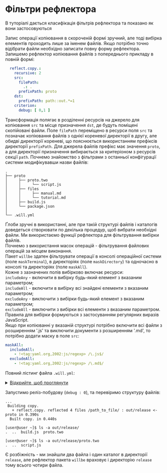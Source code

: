 # Фільтри рефлектора

В туторіалі дається класифікація фільтрів рефлектора та показано як вони застосовуються

Запис операції копіювання в скороченій формі зручний, але тоді вибірка елементів проходить лише за іменем файлів. Якщо потрібно точно відібрати файли необхідно записати повну форму рефлектора.  
Запишемо рефлектор копіювання файлів з попереднього прикладу в повній формі:


```yaml
  reflect.copy.:
    recursive: 2
    src:
      filePath:
        .: .
      prefixPath: proto
    dst:
      prefixPath: path::out.*=1
    criterion:
      debug: [ 0,1 ]

```
Трансформація полягає в розділенні ресурсів на джерело для копіювання `src` та місце призначення `dst`, де будуть поміщені скопійовані файли. Поле `filePath` переміщено в ресурси поля `src` та позначає копіювання файлів з однієї кореневої директорії в другу, але обидві директорії кореневі, що пояснюється використанням префіксів директорії `prefixPath`. Для джерела файлів префікс має значення `proto`, а для директорії призначення вибирається за критеріоном з ресурсів секції `path`.
Почнемо знайомство з фільтрами з останньої конфігурації системи модифікувавши назви файлів:  

```
.
├── proto
│     ├── proto.two
│     │     └── script.js
│     ├── files
│     │     ├── manual.md
│     │     └── tutorial.md
│     ├── build.js 
│     └── package.json   
│
└── .will.yml       

```

Ґлоби зручні в використанні, але при такій структурі файлів і каталогів доведеться створювати по декілька процедур, щоб вибрати необхідні файли. Ми використаємо функції рефлектора для фільтрування вибірки файлів.  
Почнемо з використання масок операцій - фільтрування файлових операцій за місцем виконання.  
Пакет `willbe` здатен фільтрувати операції в консолі операційної системи (поле `maskTerminal`), в директоріях (поле `maskDirectory`) та одночасно в консолі та директоріях (поле `maskAll`).  
Кожне з зазначених полів вибірково включає ресурси:   
`includeAny` - включити в вибірку будь-який елемент з вказаним параметром;  
`includeAll` - включити в вибірку всі знайдені елементи з вказаним параметром;  
`excludeAny` - виключити з вибірки будь-який елемент з вказаним параметром;  
`excludeAll` - виключити з вибірки всі елементи з вказаним параметром.  
Правила для вибірки формуються з застосуванням регулярних виразів JavaScript.  
Якщо при копіюванні у вказаній структурі потрібно включити всі файли з розширенням '.js' та виключити документи з розширенням '.md', то потрібно додати маску в поле `src`:  

```yaml
maskAll:
  includeAll:
    - !<tag:yaml.org,2002:js/regexp> /\.js$/
  excludeAll:
    - !<tag:yaml.org,2002:js/regexp> /\.md$/

```

Повний лістинг файла `.will.yml`:
<details>
  <summary><u>Відкрийте, щоб проглянути</u></summary>

```yaml

about :
  name : maskFilter
  description : "To use reflector filter"
  version : 0.0.1

path :

  in : '.'
  out : 'out'
  proto : './proto'
  out.debug : 
    path : './out/debug'
    criterion :
      debug : 1
  out.release : 
    path : './out/release'
    criterion :
      debug : 0

reflector :

  reflect.copy.:
    recursive: 2
    src:
      filePath:
        .: .
      prefixPath: proto
      maskAll:
        excludeAll:
          - !<tag:yaml.org,2002:js/regexp> /\.md$/
        includeAll:
          - !<tag:yaml.org,2002:js/regexp> /\.js$/
    dst:
      prefixPath: path::out.*=1
    criterion:
      debug: [ 0,1 ]

step :

  reflect.copy :
    inherit : predefined.reflect
    reflector : reflect.*
    criterion :
       debug : [ 0,1 ]

build :

  copy :
    criterion : 
      default : 1
      debug : [ 0,1 ]
    steps :
      - reflect.*

```
</details>

Запустимо реліз-побудову (`debug : 0`), та перевіримо структуру файлів:  

```
...
 Building copy.
   + reflect.copy. reflected 4 files /path_to_file/ : out/release <- proto in 0.390s
  Built copy. in 0.440s

```

```
[user@user ~]$ ls -a out/release/
.  ..  build.js  proto.two

[user@user ~]$ ls -a out/release/proto.two  
.  ..  script.js

``` 

Є розбіжність - ми знайшли два файла і один каталог в директорії `release`, але рефлектор пакета `willbe` враховує і директорію `release` тому всього чотири файла.